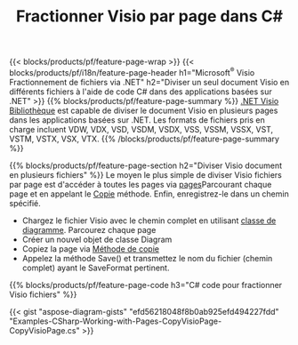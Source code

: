 ﻿---
title: Fractionner Visio par page dans C#
url: /fr/net/splitter/
description: C# codes sources qui expliquent comment diviser les fichiers Microsoft Visio en plusieurs fichiers dans les applications Visual C#.NET
---
{{< blocks/products/pf/feature-page-wrap >}}
{{< blocks/products/pf/i18n/feature-page-header h1="Microsoft<sup>&reg;</sup> Visio Fractionnement de fichiers via .NET" h2="Diviser un seul document Visio en différents fichiers à l\'aide de code C# dans des applications basées sur .NET" >}}
{{% blocks/products/pf/feature-page-summary %}}
[.NET Visio Bibliothèque](/diagram/net/) est capable de diviser le document Visio en plusieurs pages dans les applications basées sur .NET. Les formats de fichiers pris en charge incluent VDW, VDX, VSD, VSDM, VSDX, VSS, VSSM, VSSX, VST, VSTM, VSTX, VSX, VTX.
{{% /blocks/products/pf/feature-page-summary %}}

{{% blocks/products/pf/feature-page-section h2="Diviser Visio document en plusieurs fichiers" %}}
Le moyen le plus simple de diviser Visio fichiers par page est d'accéder à toutes les pages via [pages](https://apireference.aspose.com/diagram/net/aspose.diagram/diagram/properties/pages)Parcourant chaque page et en appelant le [Copie](https://apireference.aspose.com/diagram/net/aspose.diagram/page/methods/copy) méthode. Enfin, enregistrez-le dans un chemin spécifié. 

+ Chargez le fichier Visio avec le chemin complet en utilisant [classe de diagramme](https://apireference.aspose.com/diagram/net/aspose.diagram/diagram).
Parcourez chaque page
+ Créer un nouvel objet de classe Diagram
+ Copiez la page via [Méthode de copie](https://apireference.aspose.com/diagram/net/aspose.diagram/page/methods/copy)
+ Appelez la méthode Save() et transmettez le nom du fichier (chemin complet) ayant le SaveFormat pertinent.

{{% blocks/products/pf/feature-page-code h3="C# code pour fractionner Visio fichiers" %}}

{{< gist "aspose-diagram-gists" "efd56218048f8b0ab925efd494227fdd" "Examples-CSharp-Working-with-Pages-CopyVisioPage-CopyVisioPage.cs" >}}
